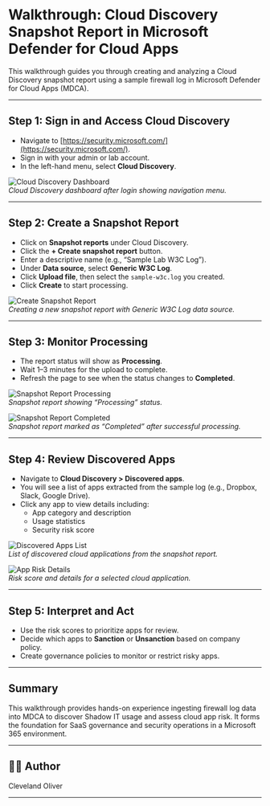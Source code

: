 # Walkthrough: Cloud Discovery Snapshot Report in Microsoft Defender for Cloud Apps

This walkthrough guides you through creating and analyzing a Cloud Discovery snapshot report using a sample firewall log in Microsoft Defender for Cloud Apps (MDCA).

---

## Step 1: Sign in and Access Cloud Discovery

- Navigate to [https://security.microsoft.com/](https://security.microsoft.com/).
- Sign in with your admin or lab account.
- In the left-hand menu, select **Cloud Discovery**.

![Cloud Discovery Dashboard](../screenshots/01-cloud-discovery-dashboard.png)  
*Cloud Discovery dashboard after login showing navigation menu.*

---

## Step 2: Create a Snapshot Report

- Click on **Snapshot reports** under Cloud Discovery.
- Click the **+ Create snapshot report** button.
- Enter a descriptive name (e.g., “Sample Lab W3C Log”).
- Under **Data source**, select **Generic W3C Log**.
- Click **Upload file**, then select the `sample-w3c.log` you created.
- Click **Create** to start processing.

![Create Snapshot Report](../screenshots/02-create-snapshot-report.png)  
*Creating a new snapshot report with Generic W3C Log data source.*

---

## Step 3: Monitor Processing

- The report status will show as **Processing**.
- Wait 1–3 minutes for the upload to complete.
- Refresh the page to see when the status changes to **Completed**.

![Snapshot Report Processing](../screenshots/03-snapshot-report-processing.png)  
*Snapshot report showing “Processing” status.*

![Snapshot Report Completed](../screenshots/04-snapshot-report-completed.png)  
*Snapshot report marked as “Completed” after successful processing.*

---

## Step 4: Review Discovered Apps

- Navigate to **Cloud Discovery > Discovered apps**.
- You will see a list of apps extracted from the sample log (e.g., Dropbox, Slack, Google Drive).
- Click any app to view details including:
  - App category and description
  - Usage statistics
  - Security risk score

![Discovered Apps List](../screenshots/05-discovered-apps-list.png)  
*List of discovered cloud applications from the snapshot report.*

![App Risk Details](../screenshots/06-app-risk-details.png)  
*Risk score and details for a selected cloud application.*

---

## Step 5: Interpret and Act

- Use the risk scores to prioritize apps for review.
- Decide which apps to **Sanction** or **Unsanction** based on company policy.
- Create governance policies to monitor or restrict risky apps.

---

## Summary

This walkthrough provides hands-on experience ingesting firewall log data into MDCA to discover Shadow IT usage and assess cloud app risk. It forms the foundation for SaaS governance and security operations in a Microsoft 365 environment.

---

## 👨‍💻 Author  
Cleveland Oliver

---


